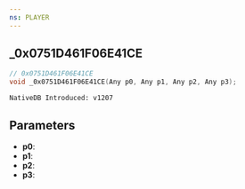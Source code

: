 ```yaml
---
ns: PLAYER
---
```

## _0x0751D461F06E41CE

```c
// 0x0751D461F06E41CE
void _0x0751D461F06E41CE(Any p0, Any p1, Any p2, Any p3);
```

```
NativeDB Introduced: v1207
```

## Parameters
* **p0**:
* **p1**:
* **p2**:
* **p3**:
